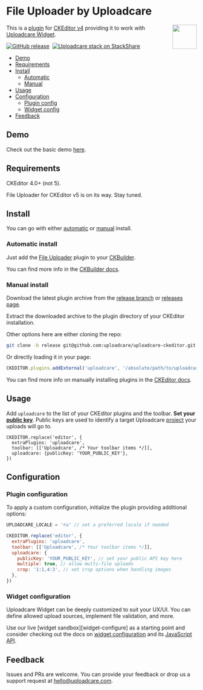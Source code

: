 # File Uploader by Uploadcare

<a href="https://uploadcare.com/?utm_source=github&utm_campaign=uploadcare-ckeditor">
    <img align="right" width="64" height="64"
         src="https://ucarecdn.com/2f4864b7-ed0e-4411-965b-8148623aa680/uploadcare-logo-mark.svg"
         alt="">
</a>

This is a [plugin][ck-uc-plugin] for [CKEditor v4][ck-4] providing it to work
with [Uploadcare Widget][uc-feature-widget].

[![GitHub release][badge-release-img]][badge-release-url]&nbsp;
[![Uploadcare stack on StackShare][badge-stack-img]][badge-stack-url]

* [Demo](#demo)
* [Requirements](#requirements)
* [Install](#install)
  * [Automatic](#install-auto)
  * [Manual](#install-manual)
* [Usage](#usage)
* [Configuration](#config)
  * [Plugin config](#config-plugin)
  * [Widget config](#config-widget)
* [Feedback](#feedback)

## <a id="demo" href="#demo"></a> Demo

Check out the basic demo [here][demo].

## <a id="requirements" href="#requirements"></a> Requirements

CKEditor 4.0+ (not 5).

File Uploader for CKEditor v5 is on its way. Stay tuned.

## <a id="install" href="#install"></a> Install

You can go with either [automatic](#install-auto) or [manual](install-manual)
install.

### <a id="install-auto" href="#install-auto"></a> Automatic install

Just add the [File Uploader][ck-uc-plugin] plugin to your
[CKBuilder][ck-docs-online-builder].

You can find more info in the [CKBuilder docs][ck-docs-auto-install].

### <a id="install-manual" href="#install-manual"></a> Manual install

Download the latest plugin archive from the [release branch][release-branch]
or [releases page][releases-page].

Extract the downloaded archive to the plugin directory of your CKEditor
installation.

Other options here are either cloning the repo:

```bash
git clone -b release git@github.com:uploadcare/uploadcare-ckeditor.git plugins/uploadcare
```

Or directly loading it in your page:

```javascript
CKEDITOR.plugins.addExternal('uploadcare', '/absolute/path/to/uploadcare/plugin.js')
```

You can find more info on manually installing plugins in the [CKEditor docs][ck-docs-manual-install].

## <a id="usage" href="#usage"></a> Usage

Add `uploadcare` to the list of your CKEditor plugins and the toolbar.
**Set your [public key][widget-docs-options-public-key]**. Public keys are used
to identify a target Uploadcare [project][uc-projects] your uploads will go to.

```
CKEDITOR.replace('editor', {
  extraPlugins: 'uploadcare',
  toolbar: [['Uploadcare', /* Your toolbar items */]],
  uploadcare: {publicKey: 'YOUR_PUBLIC_KEY'},
})
```

## <a id="config" href="#config"></a> Configuration

### <a id="config-plugin" href="#config-plugin"></a> Plugin configuration

To apply a custom configuration, initialize the plugin providing additional
options:

```javascript
UPLOADCARE_LOCALE = 'ru' // set a preferred locale if needed

CKEDITOR.replace('editor', {
  extraPlugins: 'uploadcare',
  toolbar: [['Uploadcare', /* Your toolbar items */]],
  uploadcare: {
    publicKey: 'YOUR_PUBLIC_KEY', // set your public API key here
    multiple: true, // allow multi-file uploads
    crop: '1:1,4:3', // set crop options when handling images
  },
})
```

### <a id="config-widget" href="#config-widget"></a> Widget configuration

Uploadcare Widget can be deeply customized to suit your UX/UI. You can define
allowed upload sources, implement file validation, and more.

Use our live [widget sandbox][widget-configure] as a starting point and consider
checking out the docs on [widget configuration][widget-docs-config] and its
[JavaScript API][widget-docs-js-api].

## <a id="feedback" href="#feedback"></a> Feedback

Issues and PRs are welcome. You can provide your feedback or drop us a support
request at [hello@uploadcare.com][uc-email-hello].

[uc-email-hello]: mailto:hello@uploadcare.com
[demo]: https://uploadcare.github.io/uploadcare-ckeditor/
[uc-feature-widget]: https://uploadcare.com/features/widget/?utm_source=github&utm_campaign=uploadcare-ckeditor
[widget-docs-config]: https://uploadcare.com/docs/uploads/widget/config/
[widget-docs-js-api]: https://uploadcare.com/docs/api_reference/javascript/
[widget-docs-options-public-key]: https://uploadcare.com/docs/uploads/widget/config/#option-public-key
[uc-projects]: https://uploadcare.com/docs/keys/#projects
[releases-page]: https://github.com/uploadcare/uploadcare-ckeditor/releases
[release-branch]: https://github.com/uploadcare/uploadcare-ckeditor/tree/release
[ck-4]: https://ckeditor.com/ckeditor-4/
[ck-uc-plugin]: https://ckeditor.com/addon/uploadcare
[ck-docs-auto-install]: https://docs.ckeditor.com/ckeditor4/latest/guide/dev_plugins.html#online-builder-installation
[ck-docs-manual-install]: https://docs.ckeditor.com/ckeditor4/latest/guide/dev_plugins.html#manual-installation
[ck-docs-online-builder]: https://ckeditor.com/cke4/builder
[badge-stack-img]: https://img.shields.io/badge/tech-stack-0690fa.svg?style=flat
[badge-stack-url]: https://stackshare.io/uploadcare/stacks/
[badge-release-img]: https://img.shields.io/github/release/uploadcare/uploadcare-ckeditor.svg
[badge-release-url]: https://github.com/uploadcare/uploadcare-ckeditor/releases
